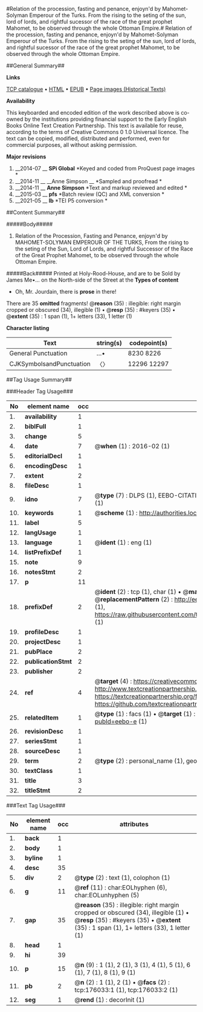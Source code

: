 #Relation of the procession, fasting and penance, enjoyn'd by Mahomet-Solyman Emperour of the Turks. From the rising to the seting of the sun, lord of lords, and rightful sucessor of the race of the great prophet Mahomet, to be observed through the whole Ottoman Empire.#
Relation of the procession, fasting and penance, enjoyn'd by Mahomet-Solyman Emperour of the Turks. From the rising to the seting of the sun, lord of lords, and rightful sucessor of the race of the great prophet Mahomet, to be observed through the whole Ottoman Empire.

##General Summary##

**Links**

[TCP catalogue](http://www.ota.ox.ac.uk/tcp/)  • 
[HTML](http://tei.it.ox.ac.uk/tcp/Texts-HTML/free/B05/B05120.html)  • 
[EPUB](http://tei.it.ox.ac.uk/tcp/Texts-EPUB/free/B05/B05120.epub) • 
[Page images (Historical Texts)](https://historicaltexts.jisc.ac.uk/eebo-52614880e)

**Availability**

This keyboarded and encoded edition of the work described above is co-owned by the
    institutions providing financial support to the Early English Books Online Text Creation
    Partnership. This text is available for reuse, according to the terms of  Creative Commons 0 1.0 Universal
    licence. The text can be copied, modified, distributed and performed, even for commercial
    purposes, all without asking permission.

**Major revisions**

1. __2014-07 __ __SPi Global__ *Keyed and coded from ProQuest page images *
1. __2014-11 __ __Anne Simpson __ *Sampled and proofread *
1. __2014-11 __ __Anne Simpson__ *Text and markup reviewed and edited *
1. __2015-03 __ __pfs__ *Batch review (QC) and XML conversion *
1. __2021-05 __ __lb__ *TEI P5 conversion *

##Content Summary##

#####Body#####

1. Relation of the Procession, Fasting and Penance, enjoyn'd by MAHOMET-SOLYMAN EMPEROUR OF THE TURKS, From the rising to the seting of the Sun, Lord of Lords, and rightful Successor of the Race of the Great Prophet Mahomet, to be observed through the whole Ottoman Empire.

#####Back#####
Printed at Holy-Rood-House, and are to be Sold by James Me•… on the North-side of the Street at the 
**Types of content**

  * Oh, Mr. Jourdain, there is **prose** in there!

There are 35 **omitted** fragments! 
 @__reason__ (35) : illegible: right margin cropped or obscured (34), illegible (1)  •  @__resp__ (35) : #keyers (35)  •  @__extent__ (35) : 1 span (1), 1+ letters (33), 1 letter (1)

**Character listing**


|Text|string(s)|codepoint(s)|
|---|---|---|
|General Punctuation|…•|8230 8226|
|CJKSymbolsandPunctuation|〈〉|12296 12297|

##Tag Usage Summary##

###Header Tag Usage###

|No|element name|occ|attributes|
|---|---|---|---|
|1.|__availability__|1||
|2.|__biblFull__|1||
|3.|__change__|5||
|4.|__date__|7| @__when__ (1) : 2016-02 (1)|
|5.|__editorialDecl__|1||
|6.|__encodingDesc__|1||
|7.|__extent__|2||
|8.|__fileDesc__|1||
|9.|__idno__|7| @__type__ (7) : DLPS (1), EEBO-CITATION (1), VID (1), EEBO-PROQUEST (1), STC (2), OCLC (1)|
|10.|__keywords__|1| @__scheme__ (1) : http://authorities.loc.gov/ (1)|
|11.|__label__|5||
|12.|__langUsage__|1||
|13.|__language__|1| @__ident__ (1) : eng (1)|
|14.|__listPrefixDef__|1||
|15.|__note__|9||
|16.|__notesStmt__|2||
|17.|__p__|11||
|18.|__prefixDef__|2| @__ident__ (2) : tcp (1), char (1)  •  @__matchPattern__ (2) : ([0-9\-]+):([0-9IVX]+) (1), (.+) (1)  •  @__replacementPattern__ (2) : http://eebo.chadwyck.com/downloadtiff?vid=$1&page=$2 (1), https://raw.githubusercontent.com/textcreationpartnership/Texts/master/tcpchars.xml#$1 (1)|
|19.|__profileDesc__|1||
|20.|__projectDesc__|1||
|21.|__pubPlace__|2||
|22.|__publicationStmt__|2||
|23.|__publisher__|2||
|24.|__ref__|4| @__target__ (4) : https://creativecommons.org/publicdomain/zero/1.0/ (1), http://www.textcreationpartnership.org/docs/. (1), https://textcreationpartnership.org/faq/#faq05 (1), https://github.com/textcreationpartnership (1)|
|25.|__relatedItem__|1| @__type__ (1) : facs (1)  •  @__target__ (1) : https://data.historicaltexts.jisc.ac.uk/view?pubId=eebo-e (1)|
|26.|__revisionDesc__|1||
|27.|__seriesStmt__|1||
|28.|__sourceDesc__|1||
|29.|__term__|2| @__type__ (2) : personal_name (1), geographic_name (1)|
|30.|__textClass__|1||
|31.|__title__|3||
|32.|__titleStmt__|2||


###Text Tag Usage###

|No|element name|occ|attributes|
|---|---|---|---|
|1.|__back__|1||
|2.|__body__|1||
|3.|__byline__|1||
|4.|__desc__|35||
|5.|__div__|2| @__type__ (2) : text (1), colophon (1)|
|6.|__g__|11| @__ref__ (11) : char:EOLhyphen (6), char:EOLunhyphen (5)|
|7.|__gap__|35| @__reason__ (35) : illegible: right margin cropped or obscured (34), illegible (1)  •  @__resp__ (35) : #keyers (35)  •  @__extent__ (35) : 1 span (1), 1+ letters (33), 1 letter (1)|
|8.|__head__|1||
|9.|__hi__|39||
|10.|__p__|15| @__n__ (9) : 1 (1), 2 (1), 3 (1), 4 (1), 5 (1), 6 (1), 7 (1), 8 (1), 9 (1)|
|11.|__pb__|2| @__n__ (2) : 1 (1), 2 (1)  •  @__facs__ (2) : tcp:176033:1 (1), tcp:176033:2 (1)|
|12.|__seg__|1| @__rend__ (1) : decorInit (1)|
